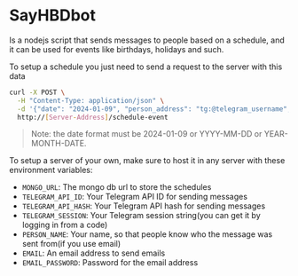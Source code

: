 # SayHBDbot
Is a nodejs script that sends messages to people based on a schedule, and it can be used for events like birthdays, holidays and such.

To setup a schedule you just need to send a request to the server with this data
```bash
curl -X POST \
  -H "Content-Type: application/json" \
  -d '{"date": "2024-01-09", "person_address": "tg:@telegram_username", "event": "MyFavoriteHoliday", "event_message": "Happy MyFavoriteHoliday!", "message_sent": false, "annual_send": false}' \
  http://[Server-Address]/schedule-event
```
> Note: the date format must be 2024-01-09 or YYYY-MM-DD or YEAR-MONTH-DATE.

To setup a server of your own, make sure to host it in any server with these environment variables:
+ `MONGO_URL`: The mongo db url to store the schedules
+ `TELEGRAM_API_ID`: Your Telegram API ID for sending messages
+ `TELEGRAM_API_HASH`: Your Telegram API hash for sending messages
+ `TELEGRAM_SESSION`: Your Telegram session string(you can get it by logging in from a code)
+ `PERSON_NAME`: Your name, so that people know who the message was sent from(if you use email)
+ `EMAIL`: An email address to send emails
+ `EMAIL_PASSWORD`: Password for the email address